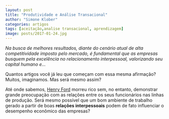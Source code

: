 ```yaml
---
layout: post
title: "Produtividade e Análise Transacional"
author: "Simone Klober"
categories: artigos
tags: [aceitação,analise transacional, aprendizagem]
image: posts/2017-01-24.jpg
---
```


*Na busca de melhores resultados, diante do cenário atual de alta competitividade imposto pelo mercado, é fundamental que as empresas busquem pela excelência no relacionamento interpessoal, valorizando seu capital humano e…*

Quantos artigos você já leu que começam com essa mesma afirmação? Muitos, imaginamos. Mas será mesmo assim?

Até onde sabemos, [Henry Ford](https://pt.wikipedia.org/wiki/Henry_Ford) morreu rico sem, no entanto, demonstrar grande preocupação com as relações entre os seus funcionários nas linhas de produção. Será mesmo possível que um bom ambiente de trabalho gerado a partir de boas **relações interpessoais** podem de fato influenciar o desempenho econômico das empresas?